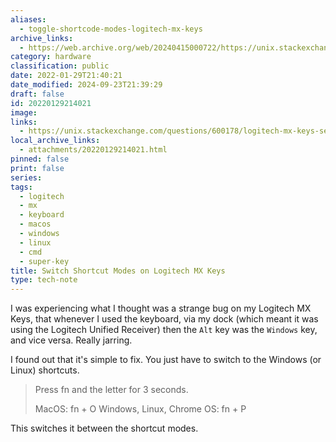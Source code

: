 ```yaml
---
aliases:
  - toggle-shortcode-modes-logitech-mx-keys
archive_links:
  - https://web.archive.org/web/20240415000722/https://unix.stackexchange.com/questions/600178/logitech-mx-keys-sends-incorrect-modifier-keys
category: hardware
classification: public
date: 2022-01-29T21:40:21
date_modified: 2024-09-23T21:39:29
draft: false
id: 20220129214021
image: 
links:
  - https://unix.stackexchange.com/questions/600178/logitech-mx-keys-sends-incorrect-modifier-keys
local_archive_links:
  - attachments/20220129214021.html
pinned: false
print: false
series: 
tags:
  - logitech
  - mx
  - keyboard
  - macos
  - windows
  - linux
  - cmd
  - super-key
title: Switch Shortcut Modes on Logitech MX Keys
type: tech-note
---
```


I was experiencing what I thought was a strange bug on my Logitech MX Keys, that whenever I used the keyboard, via my dock (which meant it was using the Logitech Unified Receiver) then the `Alt` key was the `Windows` key, and vice versa. Really jarring.

I found out that it's simple to fix. You just have to switch to the Windows (or Linux) shortcuts.

> Press fn and the letter for 3 seconds.
>
> MacOS: fn + O
> Windows, Linux, Chrome OS: fn + P

This switches it between the shortcut modes.